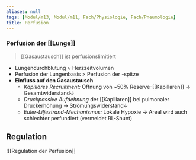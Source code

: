 ```yaml
---
aliases: null
tags: [Modul/m13, Modul/m11, Fach/Physiologie, Fach/Pneumologie]
title: Perfusion
---
```

### Perfusion der [[Lunge]]
> [[Gasaustausch]] ist perfusionslimitiert
- Lungendurchblutung ≈ Herzzeitvolumen
- Perfusion der Lungenbasis > Perfusion der -spitze
- **Einfluss auf den Gasaustausch**
	- *Kapilläres Recruitment:* Öffnung von ~50% Reserve-[[Kapillaren]] → Gesamtwiderstand↓ 
	- *Druckpassive Aufdehnung* der [[Kapillaren]] bei pulmonaler Druckerhöhung → Strömungswiderstand↓ 
	- *Euler-Liljestrand-Mechanismus:* Lokale Hypoxie → Areal wird auch schlechter perfundiert (vermeidet RL-Shunt)

## Regulation
![[Regulation der Perfusion]]